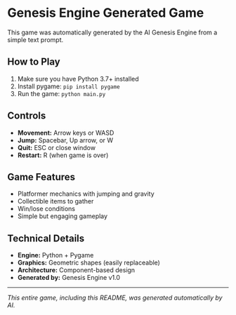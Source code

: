 # Genesis Engine Generated Game

This game was automatically generated by the AI Genesis Engine from a simple text prompt.

## How to Play

1. Make sure you have Python 3.7+ installed
2. Install pygame: `pip install pygame`
3. Run the game: `python main.py`

## Controls

- **Movement:** Arrow keys or WASD
- **Jump:** Spacebar, Up arrow, or W
- **Quit:** ESC or close window
- **Restart:** R (when game is over)

## Game Features

- Platformer mechanics with jumping and gravity
- Collectible items to gather
- Win/lose conditions
- Simple but engaging gameplay

## Technical Details

- **Engine:** Python + Pygame
- **Graphics:** Geometric shapes (easily replaceable)
- **Architecture:** Component-based design
- **Generated by:** Genesis Engine v1.0

---

*This entire game, including this README, was generated automatically by AI.*
